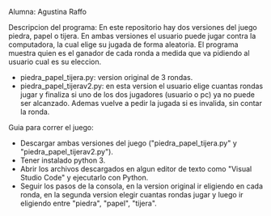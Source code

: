 Alumna: Agustina Raffo


Descripcion del programa: En este repositorio hay dos versiones del juego piedra, papel o 
tijera. En ambas versiones el usuario puede jugar contra la computadora, la cual elige su 
jugada de forma aleatoria. El programa muestra quien es el ganador de cada ronda a medida
que va pidiendo al usuario cual es su eleccion. 

- piedra_papel_tijera.py: version original de 3 rondas. 
- piedra_papel_tijerav2.py: en esta version el usuario elige cuantas rondas jugar y finaliza
 si uno de los dos jugadores (usuario  o pc) ya no puede ser alcanzado. Ademas vuelve a pedir
 la jugada si es invalida, sin contar la ronda. 


Guia para correr el juego: 
- Descargar ambas versiones del juego ("piedra_papel_tijera.py" y "piedra_papel_tijerav2.py").
- Tener instalado python 3. 
- Abrir los archivos descargados en algun editor de texto como "Visual Studio Code" y 
ejecutarlo con Python. 
- Seguir los pasos de la consola, en la version original ir eligiendo en cada ronda, en la segunda version
 elegir cuantas rondas jugar y luego ir eligiendo entre "piedra", "papel", "tijera".